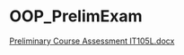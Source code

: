 # OOP_PrelimExam
 
[Preliminary Course Assessment IT105L.docx](https://github.com/JvMapote/OOP_PrelimExam/files/8240876/Preliminary.Course.Assessment.IT105L.docx)
